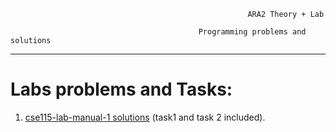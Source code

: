 
								                         ARA2 Theory + Lab

							                  Programming problems and solutions

----------

  
# Labs problems and Tasks:

1.  [cse115-lab-manual-1 solutions](https://github.com/Rafiul-Omar2022/CSE115-CSE115L/tree/main/Download%20cse115-lab-manual-1%20solutions) (task1 and task 2 included).
